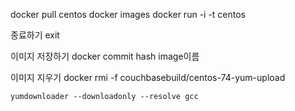 
docker pull centos
docker images
docker run -i -t centos

종료하기
exit

이미지 저장하기
docker commit hash image이름

이미지 지우기
docker rmi -f couchbasebuild/centos-74-yum-upload

```none
yumdownloader --downloadonly --resolve gcc
```
